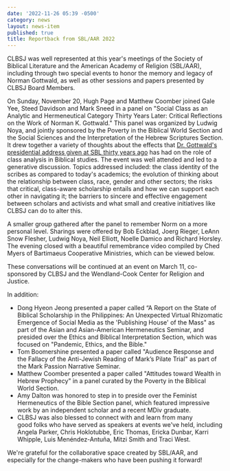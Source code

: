 ```yaml
---
date: '2022-11-26 05:39 -0500'
category: news
layout: news-item
published: true
title: Reportback from SBL/AAR 2022
---
```

CLBSJ was well represented at this year's meetings of the Society of Biblical Literature and the American Academy of Religion (SBL/AAR), including through two special events to honor the memory and legacy of Norman Gottwald, as well as other sessions and papers presented by CLBSJ Board Members.

On Sunday, November 20, Hugh Page and Matthew Coomber joined Gale Yee, Steed Davidson and Mark Sneed in a panel on "Social Class as an Analytic and Hermeneutical Category Thirty Years Later: Critical Reflections on the Work of Norman K. Gottwald." This panel was organized by Ludwig Noya, and jointly sponsored by the Poverty in the Biblical World Section and the Social Sciences and the Interpretation of the Hebrew Scriptures Section. It drew together a variety of thoughts about the effects that [Dr. Gottwald's presidential address given at SBL thirty years ago](https://www.sbl-site.org/assets/pdfs/presidentialaddresses/JBL112_1_1Gottwald1992.pdf) has had on the role of class analysis in Biblical studies. The event was well attended and led to a generative discussion. Topics addressed included: the class identity of the scribes as compared to today's academics; the evolution of thinking about the relationship between class, race, gender and other sectors; the risks that critical, class-aware scholarship entails and how we can support each other in navigating it; the barriers to sincere and effective engagement between scholars and activists and what small and creative initiatives like CLBSJ can do to alter this.

A smaller group gathered after the panel to remember Norm on a more personal level. Sharings were offered by Bob Eckblad, Joerg Rieger, LeAnn Snow Flesher, Ludwig Noya, Neil Elliott, Noelle Damico and Richard Horsley. The evening closed with a beautiful remembrance video compiled by Ched Myers of Bartimaeus Cooperative Ministries, which can be viewed below.

These conversations will be continued at an event on March 11, co-sponsored by CLBSJ and the Wendland-Cook Center for Religion and Justice.

In addition:
- Dong Hyeon Jeong presented a paper called “A Report on the State of Biblical Scholarship in the Philippines: An Unexpected Virtual Rhizomatic Emergence of Social Media as the 'Publishing House' of the Mass" as part of the Asian and Asian-American Hermeneutics Seminar, and presided over the Ethics and Biblical Interpretation Section, which was focused on "Pandemic, Ethics, and the Bible."
- Tom Boomershine presented a paper called "Audience Response and the Fallacy of the Anti-Jewish Reading of Mark’s Pilate Trial" as part of the Mark Passion Narrative Seminar.
- Matthew Coomber presented a paper called "Attitudes toward Wealth in Hebrew Prophecy" in a panel curated by the Poverty in the Biblical World Section.
- Amy Dalton was honored to step in to preside over the Feminist Hermeneutics of the Bible Section panel, which featured impressive work by an independent scholar and a recent MDiv graduate.
- CLBSJ was also blessed to connect with and learn from many good folks who have served as speakers at events we've held, including Angela Parker, Chris Hoklotubbe, Eric Thomas, Ericka Dunbar, Karri Whipple, Luis Menéndez-Antuña, Mitzi Smith and Traci West.

We're grateful for the collaborative space created by SBL/AAR, and especially for the change-makers who have been pushing it forward!